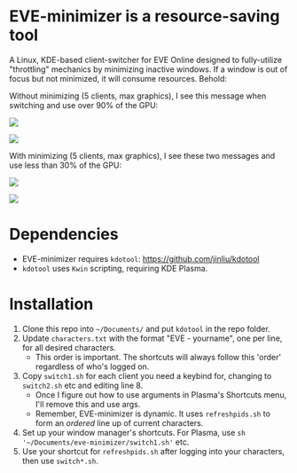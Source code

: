 # EVE-minimizer is a resource-saving tool

A Linux, KDE-based client-switcher for EVE Online designed to fully-utilize "throttling" mechanics by minimizing inactive windows. If a window is out of focus but not minimized, it will consume resources. Behold:

Without minimizing (5 clients, max graphics), I see this message when switching and use over 90% of the GPU:

![](https://i.imgur.com/DNjdWlJ.png)

![](https://i.imgur.com/WT68EQP.png) 

With minimizing (5 clients, max graphics), I see these two messages and use less than 30% of the GPU:

![](https://i.imgur.com/RL25rqR.png)

![](https://i.imgur.com/NxriGDH.png)

# Dependencies

- EVE-minimizer requires `kdotool`: https://github.com/jinliu/kdotool
- `kdotool` uses `Kwin` scripting, requiring KDE Plasma.

# Installation

1) Clone this repo into `~/Documents/` and put `kdotool` in the repo folder.
2) Update `characters.txt` with the format "EVE - yourname", one per line, for all desired characters.
   - This order is important. The shortcuts will always follow this 'order' regardless of who's logged on.
4) Copy `switch1.sh` for each client you need a keybind for, changing to `switch2.sh` etc and editing line 8.
   - Once I figure out how to use arguments in Plasma's Shortcuts menu, I'll remove this and use args.
   - Remember, EVE-minimizer is dynamic. It uses `refreshpids.sh` to form an *ordered* line up of current characters.
5) Set up your window manager's shortcuts. For Plasma, use `sh '~/Documents/eve-minimizer/switch1.sh'` etc.
6) Use your shortcut for `refreshpids.sh` after logging into your characters, then use `switch*.sh`.
